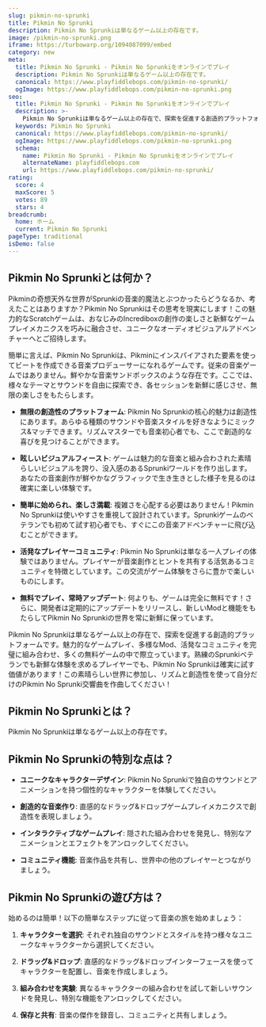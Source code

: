 ```yaml
---
slug: pikmin-no-sprunki
title: Pikmin No Sprunki
description: Pikmin No Sprunkiは単なるゲーム以上の存在です。
image: /pikmin-no-sprunki.png
iframe: https://turbowarp.org/1094087099/embed
category: new
meta:
  title: Pikmin No Sprunki - Pikmin No Sprunkiをオンラインでプレイ
  description: Pikmin No Sprunkiは単なるゲーム以上の存在です。
  canonical: https://www.playfiddlebops.com/pikmin-no-sprunki/
  ogImage: https://www.playfiddlebops.com/pikmin-no-sprunki.png
seo:
  title: Pikmin No Sprunki - Pikmin No Sprunkiをオンラインでプレイ
  description: >-
    Pikmin No Sprunkiは単なるゲーム以上の存在で、探索を促進する創造的プラットフォームです。魅力的なゲームプレイ、多様なMod、活発なコミュニティを完璧に組み合わせ、多くの無料ゲームの中で際立っています。
  keywords: Pikmin No Sprunki
  canonical: https://www.playfiddlebops.com/pikmin-no-sprunki/
  ogImage: https://www.playfiddlebops.com/pikmin-no-sprunki.png
  schema:
    name: Pikmin No Sprunki - Pikmin No Sprunkiをオンラインでプレイ
    alternateName: playfiddlebops.com
    url: https://www.playfiddlebops.com/pikmin-no-sprunki/
rating:
  score: 4
  maxScore: 5
  votes: 89
  stars: 4
breadcrumb:
  home: ホーム
  current: Pikmin No Sprunki
pageType: traditional
isDemo: false
---
```


## Pikmin No Sprunkiとは何か？

Pikminの奇想天外な世界がSprunkiの音楽的魔法とぶつかったらどうなるか、考えたことはありますか？Pikmin No Sprunkiはその思考を現実にします！この魅力的なScratchゲームは、おなじみのIncrediboxの創作の楽しさと新鮮なゲームプレイメカニクスを巧みに融合させ、ユニークなオーディオビジュアルアドベンチャーへとご招待します。

簡単に言えば、Pikmin No Sprunkiは、Pikminにインスパイアされた要素を使ってビートを作成できる音楽プロデューサーになれるゲームです。従来の音楽ゲームではありません。鮮やかな音楽サンドボックスのような存在です。ここでは、様々なテーマとサウンドを自由に探索でき、各セッションを新鮮に感じさせ、無限の楽しさをもたらします。

- **無限の創造性のプラットフォーム**: Pikmin No Sprunkiの核心的魅力は創造性にあります。あらゆる種類のサウンドや音楽スタイルを好きなようにミックス&マッチできます。リズムマスターでも音楽初心者でも、ここで創造的な喜びを見つけることができます。

- **眩しいビジュアルフィースト**: ゲームは魅力的な音楽と組み合わされた素晴らしいビジュアルを誇り、没入感のあるSprunkiワールドを作り出します。あなたの音楽創作が鮮やかなグラフィックで生き生きとした様子を見るのは確実に楽しい体験です。

- **簡単に始められ、楽しさ満載**: 複雑さを心配する必要はありません！Pikmin No Sprunkiは使いやすさを重視して設計されています。Sprunkiゲームのベテランでも初めて試す初心者でも、すぐにこの音楽アドベンチャーに飛び込むことができます。

- **活発なプレイヤーコミュニティ**: Pikmin No Sprunkiは単なる一人プレイの体験ではありません。プレイヤーが音楽創作とヒントを共有する活気あるコミュニティを特徴としています。この交流がゲーム体験をさらに豊かで楽しいものにします。

- **無料でプレイ、常時アップデート**: 何よりも、ゲームは完全に無料です！さらに、開発者は定期的にアップデートをリリースし、新しいModと機能をもたらしてPikmin No Sprunkiの世界を常に新鮮に保っています。

Pikmin No Sprunkiは単なるゲーム以上の存在で、探索を促進する創造的プラットフォームです。魅力的なゲームプレイ、多様なMod、活発なコミュニティを完璧に組み合わせ、多くの無料ゲームの中で際立っています。熟練のSprunkiベテランでも新鮮な体験を求めるプレイヤーでも、Pikmin No Sprunkiは確実に試す価値があります！この素晴らしい世界に参加し、リズムと創造性を使って自分だけのPikmin No Sprunki交響曲を作曲してください！

## Pikmin No Sprunkiとは？

Pikmin No Sprunkiは単なるゲーム以上の存在です。

## Pikmin No Sprunkiの特別な点は？

- **ユニークなキャラクターデザイン**: Pikmin No Sprunkiで独自のサウンドとアニメーションを持つ個性的なキャラクターを体験してください。

- **創造的な音楽作り**: 直感的なドラッグ&ドロップゲームプレイメカニクスで創造性を表現しましょう。

- **インタラクティブなゲームプレイ**: 隠された組み合わせを発見し、特別なアニメーションとエフェクトをアンロックしてください。

- **コミュニティ機能**: 音楽作品を共有し、世界中の他のプレイヤーとつながりましょう。

## Pikmin No Sprunkiの遊び方は？

始めるのは簡単！以下の簡単なステップに従って音楽の旅を始めましょう：

1. **キャラクターを選択**: それぞれ独自のサウンドとスタイルを持つ様々なユニークなキャラクターから選択してください。

1. **ドラッグ&ドロップ**: 直感的なドラッグ&ドロップインターフェースを使ってキャラクターを配置し、音楽を作成しましょう。

1. **組み合わせを実験**: 異なるキャラクターの組み合わせを試して新しいサウンドを発見し、特別な機能をアンロックしてください。

1. **保存と共有**: 音楽の傑作を録音し、コミュニティと共有しましょう。